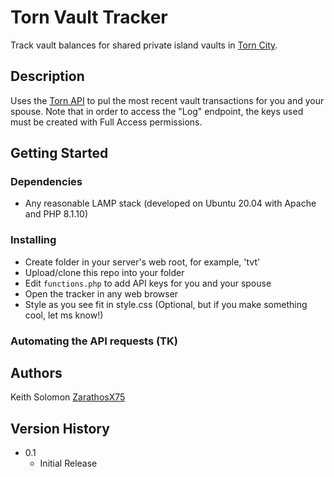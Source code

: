 # Torn Vault Tracker

Track vault balances for shared private island vaults in [Torn City](https://torn.com/).

## Description

Uses the [Torn API](https://www.torn.com/api.html) to pul the most recent vault transactions for you and your spouse.  Note that in order to access the "Log" endpoint, the keys used must be created with Full Access permissions.

## Getting Started

### Dependencies

* Any reasonable LAMP stack (developed on Ubuntu 20.04 with Apache and PHP 8.1.10)

### Installing

* Create folder in your server's web root, for example, 'tvt'
* Upload/clone this repo into your folder
* Edit `functions.php` to add API keys for you and your spouse
* Open the tracker in any web browser
* Style as you see fit in style.css (Optional, but if you make something cool, let ms know!)

### Automating the API requests (TK)

## Authors

Keith Solomon
[ZarathosX75](https://www.torn.com/profiles.php?XID=2606457)

## Version History

* 0.1
    * Initial Release
